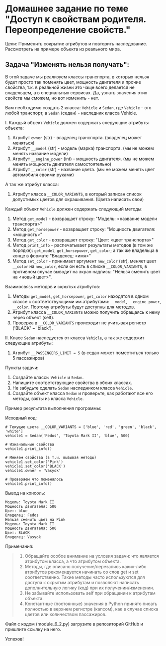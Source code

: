 # Домашнее задание по теме "Доступ к свойствам родителя. Переопределение свойств."

Цели: Применить сокрытие атрибутов и повторить наследование. Рассмотреть на
примере объекта из реального мира.

## Задача "Изменять нельзя получать":

В этой задаче мы реализуем классы транспорта, в которых нельзя будет
просто так поменять цвет, мощность двигателя и прочие свойства, т.к. в
реальной жизни это чаще всего делается не владельцем, а в специальных
сервисах. Да, узнать значения этих свойств мы сможем, но вот изменить -
нет.

Вам необходимо создать 2 класса: ```Vehicle``` и ```Sedan```, где ```Vehicle``` - это любой транспорт, а ```Sedan``` (седан) - наследник класса Vehicle.

I. Каждый объект ```Vehicle``` должен содержать следующие атрибуты объекта:

1. Атрибут ```owner``` (str) - владелец транспорта. (владелец может меняться)
2. Атрибут ```__model``` (str) - модель (марка) транспорта. (мы не можем менять
   название модели)
3. Атрибут ```__engine_power``` (int) - мощность двигателя. (мы не можем менять
   мощность двигателя самостоятельно)
4. Атрибут ```__color``` (str) - название цвета. (мы не можем менять цвет
   автомобиля своими руками)

А так же атрибут класса:
1. Атрибут класса ```__COLOR_VARIANTS```, в который записан список допустимых
   цветов для окрашивания. (Цвета написать свои)

Каждый объект ```Vehicle``` должен содержать следующий методы:
1. Метод ```get_model``` - возвращает строку: "Модель: <название модели
   транспорта>"
2. Метод ```get_horsepower``` - возвращает строку: "Мощность
   двигателя: <мощность>"
3. Метод ```get_color``` - возвращает строку: "Цвет: <цвет транспорта>"
4. Метод ```print_info``` - распечатывает результаты методов (в том же
   порядке): ```get_model```, ```get_horsepower```, ```get_color```; а так же
   владельца в конце в формате "Владелец: <имя>"
5. Метод ```set_color``` - принимает аргумент ```new_color``` (str), меняет
   цвет ```__color``` на ```new_color```, если он есть в списке
   ```__COLOR_VARIANTS```, в противном случае выводит на экран надпись: "Нельзя
   сменить цвет на <новый цвет>".

Взаимосвязь методов и скрытых атрибутов:
1. Методы ```get_model```, ```get_horsepower```, ```get_color``` находятся в
   одном классе с соответствующими им атрибутами: ```__model```,
   ```__engine_power```, ```__color```. Поэтому атрибуты будут доступны для
   методов.
2. Атрибут класса ```__COLOR_VARIANTS``` можно получить обращаясь к нему через
   объект (self).
3. Проверка в ```__COLOR_VARIANTS``` происходит не учитывая регистр ('BLACK' ~
   'black').

II. Класс ```Sedan``` наследуется от класса ```Vehicle```, а так же содержит
    следующие атрибуты:

1. Атрибут ```__PASSENGERS_LIMIT = 5``` (в седан может поместиться только 5
   пассажиров)

Пункты задачи:
1. Создайте классы ```Vehicle``` и ```Sedan```.
2. Напишите соответствующие свойства в обоих классах.
3. Не забудьте сделать ```Sedan``` наследником класса ```Vehicle```.
4. Создайте объект класса ```Sedan``` и проверьте, как работают все его методы,
   взяты из класса ```Vehicle```.

Пример результата выполнения программы:

Исходный код:
```
# Текущие цвета __COLOR_VARIANTS = ['blue', 'red', 'green', 'black',
'white']
vehicle1 = Sedan('Fedos', 'Toyota Mark II', 'blue', 500)

# Изначальные свойства
vehicle1.print_info()

# Меняем свойства (в т.ч. вызывая методы)
vehicle1.set_color('Pink')
vehicle1.set_color('BLACK')
vehicle1.owner = 'Vasyok'

# Проверяем что поменялось
vehicle1.print_info()
```

Вывод на консоль:
```
Модель: Toyota Mark II
Мощность двигателя: 500
Цвет: blue
Владелец: Fedos
Нельзя сменить цвет на Pink
Модель: Toyota Mark II
Мощность двигателя: 500
Цвет: BLACK
Владелец: Vasyok
```

Примечания:
> 1. Обращайте особое внимание на условия задачи: что является атрибутом
     класса, а что атрибутом объекта.
> 2. Методы, где описано получение/перезапись каких-либо атрибутов
     рекомендуется начинать со слов get и set соответственно. Такие методы
     часто используются для доступа к скрытым атрибутам и позволяют
     написать дополнительную логику (код) при их получении/изменении.
> 3. Не забывайте использовать self при обращении к атрибутам объекта.
> 4. Константные (постоянные) значения в Python принято писать полностью в
     верхнем регистре (капсом), как в случае списка цветов или количеством
     пассажиров.

Файл с кодом (module_6_2.py) загрузите в репозиторий GitHub и пришлите
ссылку на него.

Успехов!
